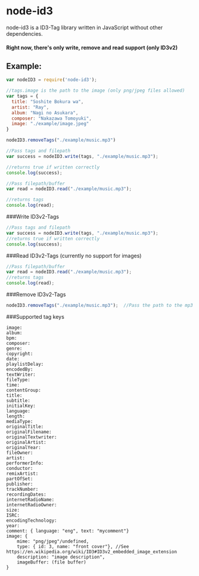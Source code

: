# node-id3

node-id3 is a ID3-Tag library written in JavaScript without other dependencies.

#### Right now, there's only write, remove and read support (only ID3v2)

## Example:

```javascript
var nodeID3 = require('node-id3');

//tags.image is the path to the image (only png/jpeg files allowed)
var tags = {
  title: "Soshite Bokura wa",
  artist: "Ray",
  album: "Nagi no Asukara",
  composer: "Nakazawa Tomoyuki",
  image: "./example/image.jpeg"
}

nodeID3.removeTags("./example/music.mp3")

//Pass tags and filepath
var success = nodeID3.write(tags, "./example/music.mp3");

//returns true if written correctly
console.log(success);

//Pass filepath/buffer
var read = nodeID3.read("./example/music.mp3");

//returns tags
console.log(read);
```

###Write ID3v2-Tags
```javascript
//Pass tags and filepath
var success = nodeID3.write(tags, "./example/music.mp3");
//returns true if written correctly
console.log(success);
```

###Read ID3v2-Tags (currently no support for images)
```javascript
//Pass filepath/buffer
var read = nodeID3.read("./example/music.mp3");
//returns tags
console.log(read);
```

###Remove ID3v2-Tags
```javascript
nodeID3.removeTags("./example/music.mp3");  //Pass the path to the mp3 file
```

###Supported tag keys
```
image:
album:
bpm:
composer:
genre:
copyright:
date:
playlistDelay:
encodedBy:
textWriter:
fileType:
time:
contentGroup:
title:
subtitle:
initialKey:
language:
length:
mediaType:
originalTitle:
originalFilename:
originalTextwriter:
originalArtist:
originalYear:
fileOwner:
artist:
performerInfo:
conductor:
remixArtist:
partOfSet:
publisher:
trackNumber:
recordingDates:
internetRadioName:
internetRadioOwner:
size:
ISRC:
encodingTechnology:
year:
comment: { language: "eng", text: "mycomment"}
image: { 
	mime: "png/jpeg"/undefined, 
	type: { id: 3, name: "front cover"}, //See https://en.wikipedia.org/wiki/ID3#ID3v2_embedded_image_extension
	description: "image description", 
	imageBuffer: (file buffer)
}
```
